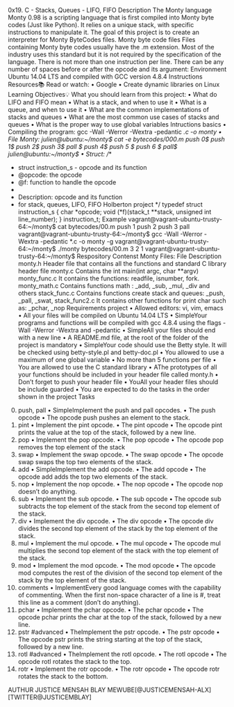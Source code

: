 0x19. C - Stacks, Queues - LIFO, FIFO
Description
The Monty language
Monty 0.98 is a scripting language that is first compiled into Monty byte codes (Just like Python). It relies on a unique stack, with specific instructions to manipulate it. The goal of this project is to create an interpreter for Monty ByteCodes files.
Monty byte code files
Files containing Monty byte codes usually have the .m extension. Most of the industry uses this standard but it is not required by the specification of the language. There is not more than one instruction per line. There can be any number of spaces before or after the opcode and its argument:
Environment
Ubuntu 14.04 LTS and compiled with GCC version 4.8.4
Instructions
Resources📚
Read or watch:
•	Google
•	Create dynamic libraries on Linux
Learning Objectives💡
What you should learn from this project:
•	What do LIFO and FIFO mean
•	What is a stack, and when to use it
•	What is a queue, and when to use it
•	What are the common implementations of stacks and queues
•	What are the most common use cases of stacks and queues
•	What is the proper way to use global variables
Intructions basics
•	Compiling the program: gcc -Wall -Werror -Wextra -pedantic *.c -o monty
•	File Monty:
julien@ubuntu:~/monty$ cat -e bytecodes/000.m
push 0$
push 1$
push 2$
  push 3$
                   pall    $
push 4$
    push 5    $
      push    6        $
pall$
julien@ubuntu:~/monty$
•	Struct:
/**
 * struct instruction_s - opcode and its function
 * @opcode: the opcode
 * @f: function to handle the opcode
 *
 * Description: opcode and its function
 * for stack, queues, LIFO, FIFO Holberton project
 */
typedef struct instruction_s
{
        char *opcode;
        void (*f)(stack_t **stack, unsigned int line_number);
} instruction_t;
Example
vagrant@vagrant-ubuntu-trusty-64:~/monty$ cat bytecodes/00.m
push 1
push 2
push 3
pall
vagrant@vagrant-ubuntu-trusty-64:~/monty$ gcc -Wall -Werror -Wextra -pedantic *.c -o monty -g
vagrant@vagrant-ubuntu-trusty-64:~/monty$ ./monty bytecodes/00.m
3
2
1
vagrant@vagrant-ubuntu-trusty-64:~/monty$
Respository Contenst
Monty Files:
File	Description
monty.h	Header file that contains all the functions and standard C library header file
monty.c	Contains the int main(int argc, char **argv)
monty_func.c	It contains the functions: readfile, isnumber, fork.
monty_math.c	Contains functions math : _add, _sub, _mul, _div and others
stack_func.c	Contains functions create stack and queues: _push, _pall, _swat,
stack_func2.c	It contains other functions for print char such as: _pchar, _nop
Requirements project
•	Allowed editors: vi, vim, emacs
•	All your files will be compiled on Ubuntu 14.04 LTS
•	SimpleYour programs and functions will be compiled with gcc 4.8.4 using the flags -Wall -Werror -Wextra and -pedantic
•	SimpleAll your files should end with a new line
•	A README.md file, at the root of the folder of the project is mandatory
•	SimpleYour code should use the Betty style. It will be checked using betty-style.pl and betty-doc.pl
•	You allowed to use a maximum of one global variable
•	No more than 5 functions per file
•	You are allowed to use the C standard library
•	AThe prototypes of all your functions should be included in your header file called monty.h
•	Don’t forget to push your header file
•	YouAll your header files should be include guarded
•	You are expected to do the tasks in the order shown in the project
Tasks
0. push, pall
•	SimpleImplement the push and pall opcodes.
•	The push opcode
•	The opcode push pushes an element to the stack.
1. pint
•	Implement the pint opcode.
•	The pint opcode
•	The opcode pint prints the value at the top of the stack, followed by a new line.
2. pop
•	Implement the pop opcode.
•	The pop opcode
•	The opcode pop removes the top element of the stack
3. swap
•	Implement the swap opcode.
•	The swap opcode
•	The opcode swap swaps the top two elements of the stack.
4. add
•	SimpleImplement the add opcode.
•	The add opcode
•	The opcode add adds the top two elements of the stack.
5. nop
•	Implement the nop opcode.
•	The nop opcode
•	The opcode nop doesn’t do anything.
6. sub
•	Implement the sub opcode.
•	The sub opcode
•	The opcode sub subtracts the top element of the stack from the second top element of the stack.
7. div
•	Implement the div opcode.
•	The div opcode
•	The opcode div divides the second top element of the stack by the top element of the stack.
8. mul
•	Implement the mul opcode.
•	The mul opcode
•	The opcode mul multiplies the second top element of the stack with the top element of the stack.
9. mod
•	Implement the mod opcode.
•	The mod opcode
•	The opcode mod computes the rest of the division of the second top element of the stack by the top element of the stack.
10. comments
•	ImplementEvery good language comes with the capability of commenting. When the first non-space character of a line is #, treat this line as a comment (don’t do anything).
11. pchar
•	Implement the pchar opcode.
•	The pchar opcode
•	The opcode pchar prints the char at the top of the stack, followed by a new line.
12. pstr #advanced
•	TheImplement the pstr opcode.
•	The pstr opcode
•	The opcode pstr prints the string starting at the top of the stack, followed by a new line.
13. rotl #advanced
•	TheImplement the rotl opcode.
•	The rotl opcode
•	The opcode rotl rotates the stack to the top.
14. rotr
•	Implement the rotr opcode.
•	The rotr opcode
•	The opcode rotr rotates the stack to the bottom.

AUTHUR
JUSTICE MENSAH BLAY MEWUBE[@JUSTICEMENSAH-ALX][TWITTER@JUSTICEMBLAY]
